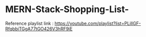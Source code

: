 # MERN-Stack-Shopping-List-
Reference playlist link : https://youtube.com/playlist?list=PLillGF-RfqbbiTGgA77tGO426V3hRF9iE
